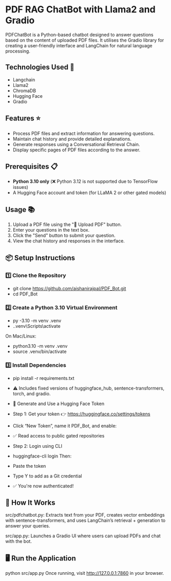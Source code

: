 # PDF RAG ChatBot with Llama2 and Gradio
PDFChatBot is a Python-based chatbot designed to answer questions based on the content of uploaded PDF files. It utilises the Gradio library for creating a user-friendly interface and LangChain for natural language processing.

## Technologies Used 🚀
* Langchain
* Llama2
* ChromaDB
* Hugging Face
* Gradio

## Features ⭐
* Process PDF files and extract information for answering questions.
* Maintain chat history and provide detailed explanations.
* Generate responses using a Conversational Retrieval Chain.
* Display specific pages of PDF files according to the answer.

## Prerequisites 📋
- **Python 3.10 only** (❌ Python 3.12 is not supported due to TensorFlow issues)
- A Hugging Face account and token (for LLaMA 2 or other gated models)

## Usage 📚
1. Upload a PDF file using the "📁 Upload PDF" button.
2. Enter your questions in the text box.
3. Click the "Send" button to submit your question.
4. View the chat history and responses in the interface.
## 📦 Setup Instructions

### 1️⃣ Clone the Repository
- git clone https://github.com/aishanirajpal/PDF_Bot.git
- cd PDF_Bot

### 2️⃣ Create a Python 3.10 Virtual Environment

- py -3.10 -m venv .venv
- .\.venv\Scripts\activate

On Mac/Linux:
- python3.10 -m venv .venv
- source .venv/bin/activate

### 3️⃣ Install Dependencies
- pip install -r requirements.txt
- ⚠️ Includes fixed versions of huggingface_hub, sentence-transformers, torch, and gradio.

- 🔐 Generate and Use a Hugging Face Token
- Step 1: Get your token
👉 https://huggingface.co/settings/tokens

- Click “New Token”, name it PDF_Bot, and enable:

- ✅ Read access to public gated repositories

- Step 2: Login using CLI

- huggingface-cli login
Then:
- Paste the token

- Type Y to add as a Git credential

- ✅ You're now authenticated!

## 🧠 How It Works
src/pdfchatbot.py: Extracts text from your PDF, creates vector embeddings with sentence-transformers, and uses LangChain’s retrieval + generation to answer your queries.

src/app.py: Launches a Gradio UI where users can upload PDFs and chat with the bot.

## 🖥️ Run the Application

python src/app.py
Once running, visit http://127.0.0.1:7860 in your browser.
